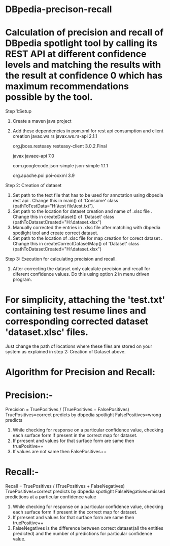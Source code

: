 # DBpedia-precison-recall
# Calculation of precision and recall of DBpedia spotlight tool by calling its REST API at different confidence levels and matching the results with the result at confidence 0 which has maximum recommendations possible by the tool.

Step 1:Setup

1) Create a maven java project 

2) Add these dependencies in pom.xml for rest api consumption and client creation
	<groupId>javax.ws.rs</groupId>
	<artifactId>javax.ws.rs-api</artifactId>
	<version>2.1.1</version>
	
	<groupId>org.jboss.resteasy</groupId>
	<artifactId>resteasy-client</artifactId>
	<version>3.0.2.Final</version>
	
	<groupId>javax</groupId>
   	<artifactId>javaee-api</artifactId>
   	<version>7.0</version>
	
	<groupId>com.googlecode.json-simple</groupId>
	<artifactId>json-simple</artifactId>
	<version>1.1.1</version>
	
	<groupId>org.apache.poi</groupId>
        <artifactId>poi-ooxml</artifactId>
        <version>3.9</version>

Step 2: Creation of dataset

1) Set path to the text file that has to be used for annotation using dbpedia rest api . Change this in main() of 'Consume' class (pathToTestData="H:\\test file\\test.txt").
2) Set path to the location for dataset creation and name of .xlsc file . Change this in createDataset() of 'Dataset' class (pathToDatasetCreated="H:\\dataset.xlsx")
3) Manually corrected the entries in .xlsc file after matching with dbpedia spotlight tool and create correct dataset.
4) Set path to the location of .xlsc file for map creation for corect dataset . Change this in createCorrectDatasetMap() of 'Dataset' class (pathToDatasetCreated="H:\\dataset.xlsx")

Step 3: Execution for calculating precision and recall.

1) After correcting the dataset only calculate precision and recall for diferent confidence values. Do this using option 2 in menu driven program.

# For simplicity, attaching the 'test.txt' containing test resume lines and corresponding corrected dataset 'dataset.xlsc' files.
Just change the path of locations where these files are stored on your system as explained in step 2: Creation of Dataset above.

# Algorithm for Precision and Recall:
# Precision:-
Precision = TruePositives / (TruePositives + FalsePositives)
TruePositives=correct predicts by dbpedia spotlight
FalsePositives=wrong predicts

1) While checking for response on a particular confidence value, checking each surface form if present in the correct map for dataset.
2) If prresent and values for that surface form are same then truePositive++
3) If values are not same then FalsePositives++

# Recall:-
Recall = TruePositives / (TruePositives + FalseNegatives)
TruePositives=correct predicts by dbpedia spotlight
FalseNegatives=missed predictions at a particular confidence value

1) While checking for response on a particular confidence value, checking each surface form if present in the correct map for dataset.
2) If prresent and values for that surface form are same then truePositive++
3) FalseNegatives is the difference between correct dataset(all the entities predicted) and the number of predictions for particular confidence value.
